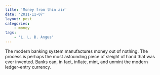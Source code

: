 ```yaml
---
title: 'Money from thin air'
date: '2011-11-07'
layout: post
categories:
    - money
tags:
    - 'L. L. B. Angus'
---
```


The modern banking system manufactures money out of nothing. The process is perhaps the most astounding piece of sleight of hand that was ever invented. Banks can, in fact, inflate, mint, and unmint the modern ledger-entry currency.